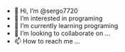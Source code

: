 - 👋 Hi, I’m @sergo7720
- 👀 I’m interested in programing
- 🌱 I’m currently learning programing
- 💞️ I’m looking to collaborate on ...
- 📫 How to reach me ...

<!---
sergo7720/sergo7720 is a ✨ special ✨ repository because its `README.md` (this file) appears on your GitHub profile.
You can click the Preview link to take a look at your changes.
--->

